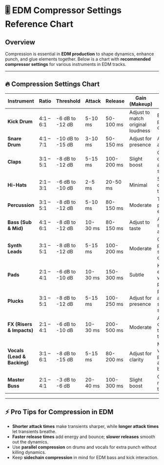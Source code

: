 # 🎚️ EDM Compressor Settings Reference Chart

## Overview
Compression is essential in **EDM production** to shape dynamics, enhance punch, and glue elements together. Below is a chart with **recommended compressor settings** for various instruments in EDM tracks.

---

## 🔥 Compression Settings Chart

| **Instrument**      | **Ratio**  | **Threshold** | **Attack**  | **Release** | **Gain (Makeup)** | **Notes** |
|--------------------|------------|--------------|------------|------------|------------------|----------|
| **Kick Drum**      | 4:1 – 6:1   | -6 dB to -12 dB | 5-10 ms  | 50-100 ms  | Adjust to match original loudness | Enhances punch and consistency |
| **Snare Drum**     | 4:1 – 7:1   | -10 dB to -15 dB | 3-10 ms  | 50-150 ms  | Adjust for presence | Adds body and sustain |
| **Claps**         | 3:1 – 5:1   | -8 dB to -12 dB | 5-15 ms  | 100-200 ms | Slight boost | Controls dynamics and adds snap |
| **Hi-Hats**       | 2:1 – 3:1   | -6 dB to -10 dB | 2-5 ms   | 20-50 ms  | Minimal        | Smooths out sharp transients |
| **Percussion**    | 3:1 – 5:1   | -8 dB to -12 dB | 5-10 ms  | 80-150 ms | Moderate       | Tightens percussive elements |
| **Bass (Sub & Mid)** | 4:1 – 6:1 | -8 dB to -12 dB | 10-30 ms | 80-150 ms | Adjust to taste | Adds stability and sustain |
| **Synth Leads**   | 3:1 – 5:1   | -8 dB to -12 dB | 5-15 ms  | 100-200 ms | Moderate       | Controls peaks and smooths dynamics |
| **Pads**         | 2:1 – 4:1   | -6 dB to -10 dB | 10-30 ms | 150-300 ms | Subtle         | Keeps pads even without pumping |
| **Plucks**       | 3:1 – 5:1   | -8 dB to -12 dB | 5-15 ms  | 100-250 ms | Adjust for presence | Retains attack while smoothing sustain |
| **FX (Risers & Impacts)** | 2:1 – 4:1 | -6 dB to -10 dB | 10-30 ms | 200-500 ms | Moderate       | Adds consistency to long FX tails |
| **Vocals (Lead & Backing)** | 3:1 – 6:1 | -8 dB to -15 dB | 5-15 ms | 80-200 ms | Adjust for clarity | Maintains vocal presence and balance |
| **Master Buss**   | 2:1 – 4:1   | -3 dB to -6 dB | 20-40 ms | 100-300 ms | Slight boost   | Glues the mix together |

---

## ⚡ Pro Tips for Compression in EDM
- **Shorter attack times** make transients sharper, while **longer attack times** let transients breathe.
- **Faster release times** add energy and bounce; **slower releases** smooth out the dynamics.
- Use **parallel compression** on drums and vocals for extra punch without killing dynamics.
- Keep **sidechain compression** in mind for EDM bass and kick interaction.
